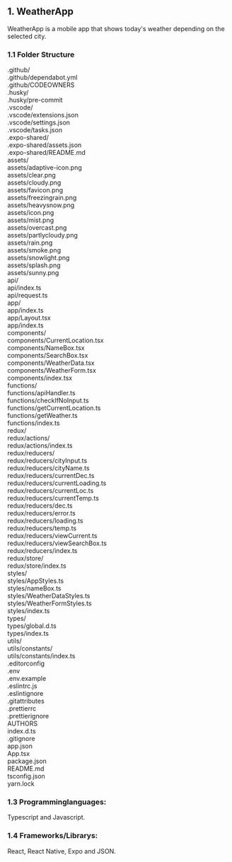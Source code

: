 ## 1. WeatherApp
WeatherApp is a mobile app that shows today's weather depending on the selected city. <br />

### 1.1 Folder Structure
.github/ <br />
.github/dependabot.yml <br />
.github/CODEOWNERS <br />
.husky/ <br />
.husky/pre-commit <br />
.vscode/ <br />
.vscode/extensions.json <br />
.vscode/settings.json <br />
.vscode/tasks.json <br />
.expo-shared/ <br />
.expo-shared/assets.json <br />
.expo-shared/README.md <br />
assets/ <br />
assets/adaptive-icon.png <br />
assets/clear.png <br />
assets/cloudy.png <br />
assets/favicon.png <br />
assets/freezingrain.png <br />
assets/heavysnow.png <br />
assets/icon.png <br />
assets/mist.png <br />
assets/overcast.png <br />
assets/partlycloudy.png <br />
assets/rain.png <br />
assets/smoke.png <br />
assets/snowlight.png <br />
assets/splash.png <br />
assets/sunny.png <br />
api/ <br >
api/index.ts <br >
api/request.ts <br >
app/ <br />
app/index.ts <br />
app/Layout.tsx <br />
app/index.ts <br />
components/ <br />
components/CurrentLocation.tsx <br />
components/NameBox.tsx <br />
components/SearchBox.tsx <br />
components/WeatherData.tsx <br />
components/WeatherForm.tsx <br />
components/index.tsx <br />
functions/ <br />
functions/apiHandler.ts <br />
functions/checkIfNoInput.ts <br />
functions/getCurrentLocation.ts <br />
functions/getWeather.ts <br />
functions/index.ts <br />
redux/ <br />
redux/actions/ <br />
redux/actions/index.ts <br />
redux/reducers/ <br />
redux/reducers/cityInput.ts <br />
redux/reducers/cityName.ts <br />
redux/reducers/currentDec.ts <br />
redux/reducers/currentLoading.ts <br />
redux/reducers/currentLoc.ts <br />
redux/reducers/currentTemp.ts <br />
redux/reducers/dec.ts <br />
redux/reducers/error.ts <br />
redux/reducers/loading.ts <br />
redux/reducers/temp.ts <br />
redux/reducers/viewCurrent.ts <br />
redux/reducers/viewSearchBox.ts <br />
redux/reducers/index.ts <br />
redux/store/ <br />
redux/store/index.ts <br />
styles/ <br />
styles/AppStyles.ts <br />
styles/nameBox.ts <br />
styles/WeatherDataStyles.ts <br />
styles/WeatherFormStyles.ts <br />
styles/index.ts <br />
types/ <br />
types/global.d.ts <br />
types/index.ts <br />
utils/ <br />
utils/constants/ <br />
utils/constants/index.ts <br />
.editorconfig <br />
.env <br />
.env.example <br />
.eslintrc.js <br />
.eslintignore <br />
.gitattributes <br />
.prettierrc <br />
.prettierignore <br />
AUTHORS <br />
index.d.ts <br />
.gitignore <br />
app.json <br />
App.tsx <br />
package.json <br />
README.md <br />
tsconfig.json <br />
yarn.lock <br />

### 1.3 Programminglanguages:
Typescript and Javascript. <br />

### 1.4 Frameworks/Librarys:
React, React Native, Expo and JSON. 
